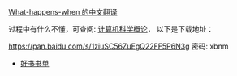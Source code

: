 [What-happens-when 的中文翻译](https://github.com/skyline75489/what-happens-when-zh_CN)

过程中有什么不懂，可查阅: [计算机科学概论](https://book.douban.com/subject/26999520/)， 以下是下载地址：

https://pan.baidu.com/s/1ziuSC56ZuEgQ22FF5P6N3g 密码: xbnm

* [好书书单](https://github.com/slidoooor/computer_book_list)
